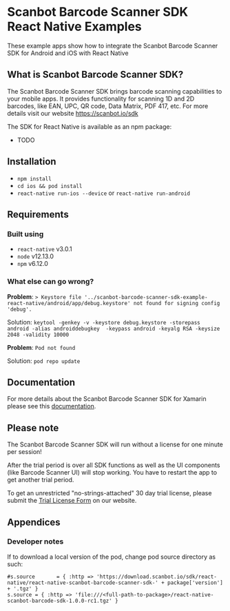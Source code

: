 # Scanbot Barcode Scanner SDK React Native Examples
These example apps show how to integrate the Scanbot Barcode Scanner SDK for Android and iOS with React Native


## What is Scanbot Barcode Scanner SDK?
The Scanbot Barcode Scanner SDK brings barcode scanning capabilities to your mobile apps.
It provides functionality for scanning 1D and 2D barcodes, like EAN, UPC, QR code, Data Matrix, PDF 417, etc.
For more details visit our website https://scanbot.io/sdk

The SDK for React Native is available as an npm package:
- TODO

## Installation

* `npm install`
* `cd ios && pod install`
* `react-native run-ios --device` or `react-native run-android`

## Requirements

### Built using

* `react-native` v3.0.1
* `node` v12.13.0
* `npm` v6.12.0

### What else can go wrong?

**Problem**: `> Keystore file '../scanbot-barcode-scanner-sdk-example-
react-native/android/app/debug.keystore' not found for signing config 'debug'.`

Solution: `keytool -genkey -v -keystore debug.keystore -storepass android -alias androiddebugkey 
-keypass android -keyalg RSA -keysize 2048 -validity 10000`

**Problem**: `Pod not found`

Solution: `pod repo update`

## Documentation

For more details about the Scanbot Barcode Scanner SDK for Xamarin please see this 
[documentation](https://scanbotsdk.github.io/documentation/barcode-scanner-sdk/react-native/).

## Please note

The Scanbot Barcode Scanner SDK will run without a license for one minute per session!

After the trial period is over all SDK functions as well as the UI components (like Barcode Scanner UI) will stop working.
You have to restart the app to get another trial period.

To get an unrestricted "no-strings-attached" 30 day trial license, please submit the [Trial License Form](https://scanbot.io/sdk/trial.html) on our website.

## Appendices

### Developer notes

If to download a local version of the pod, change pod source directory as such:

```
#s.source       = { :http => 'https://download.scanbot.io/sdk/react-native/react-native-scanbot-barcode-scanner-sdk-' + package['version'] + '.tgz' }
s.source = { :http => 'file:///<full-path-to-package>/react-native-scanbot-barcode-sdk-1.0.0-rc1.tgz' }
```

